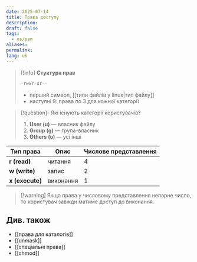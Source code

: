 ```yaml
---
date: 2025-07-14
title: Права доступу
description: 
draft: false
tags:
  - os/pam
aliases: 
permalink: 
lang: uk
---
```

> [!info] **Стуктура прав**
> ```bash
> -rwxr-xr--
> ```
> - перший символ, [[типи файлів у linux|тип файлу]]
> - наступні 9: права по 3 для кожної категорії

> [!question]- Які існують категорії користувачів?
> 1. **User (u)** — власник файлу
> 2. **Group (g)** — група-власник
> 3. **Others (o)** — усі інші

| Тип права       | Опис      | Числове представлення |
| --------------- | --------- | --------------------- |
| **r (read)**    | читання   | 4                     |
| **w (write)**   | запис     | 2                     |
| **x (execute)** | виконання | 1                     |

> [!warning] Якщо права у числовому представлення непарне число, то користувач завжди матиме доступ до виконання.

## Див. також

- [[права для каталогів]]
- [[unmask]]
- [[спеціальні права]]
- [[chmod]]